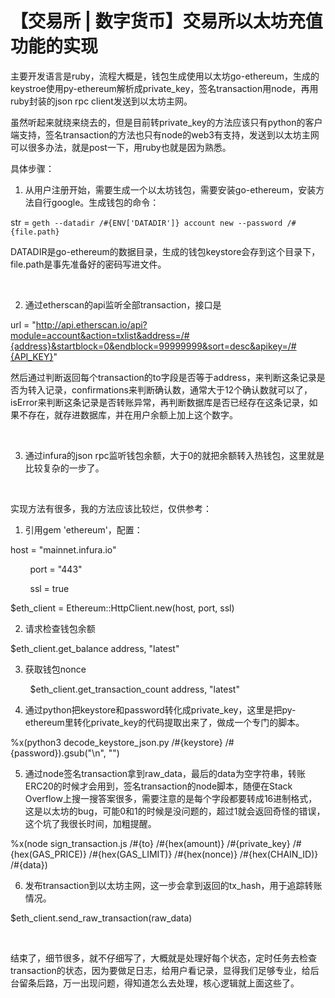 # 【交易所 | 数字货币】交易所以太坊充值功能的实现


主要开发语言是ruby，流程大概是，钱包生成使用以太坊go-ethereum，生成的keystroe使用py-ethereum解析成private_key，签名transaction用node，再用ruby封装的json rpc client发送到以太坊主网。

虽然听起来就绕来绕去的，但是目前转private_key的方法应该只有python的客户端支持，签名transaction的方法也只有node的web3有支持，发送到以太坊主网可以很多办法，就是post一下，用ruby也就是因为熟悉。

具体步骤：

1. 从用户注册开始，需要生成一个以太坊钱包，需要安装go-ethereum，安装方法自行google。生成钱包的命令：

str = `geth --datadir /#{ENV['DATADIR']} account new --password /#{file.path}`

DATADIR是go-ethereum的数据目录，生成的钱包keystore会存到这个目录下，file.path是事先准备好的密码写进文件。

 

2. 通过etherscan的api监听全部transaction，接口是

url = "http://api.etherscan.io/api?module=account&action=txlist&address=/#{address}&startblock=0&endblock=99999999&sort=desc&apikey=/#{API_KEY}"

然后通过判断返回每个transaction的to字段是否等于address，来判断这条记录是否为转入记录，confirmations来判断确认数，通常大于12个确认数就可以了，isError来判断这条记录是否转账异常，再判断数据库是否已经存在这条记录，如果不存在，就存进数据库，并在用户余额上加上这个数字。

 

3. 通过infura的json rpc监听钱包余额，大于0的就把余额转入热钱包，这里就是比较复杂的一步了。

 

实现方法有很多，我的方法应该比较烂，仅供参考：

1. 引用gem 'ethereum'，配置：

host = "mainnet.infura.io" 

        port = "443" 

        ssl = true

$eth_client = Ethereum::HttpClient.new(host, port, ssl)

2. 请求检查钱包余额

$eth_client.get_balance address, "latest"

3. 获取钱包nonce

        $eth_client.get_transaction_count address, "latest"

4. 通过python把keystore和password转化成private_key，这里是把py-ethereum里转化private_key的代码提取出来了，做成一个专门的脚本。

%x(python3 decode_keystore_json.py /#{keystore} /#{password}).gsub("\n", "")

5. 通过node签名transaction拿到raw_data，最后的data为空字符串，转账ERC20的时候才会用到，签名transaction的node脚本，随便在Stack Overflow上搜一搜答案很多，需要注意的是每个字段都要转成16进制格式，这是以太坊的bug，可能0和1的时候是没问题的，超过1就会返回奇怪的错误，这个坑了我很长时间，加粗提醒。

%x(node sign_transaction.js /#{to} /#{hex(amount)} /#{private_key} /#{hex(GAS_PRICE)} /#{hex(GAS_LIMIT)} /#{hex(nonce)} /#{hex(CHAIN_ID)} /#{data})

6. 发布transaction到以太坊主网，这一步会拿到返回的tx_hash，用于追踪转账情况。

$eth_client.send_raw_transaction(raw_data)

 

结束了，细节很多，就不仔细写了，大概就是处理好每个状态，定时任务去检查transaction的状态，因为要做足日志，给用户看记录，显得我们足够专业，给后台留条后路，万一出现问题，得知道怎么去处理，核心逻辑就上面这些了。

